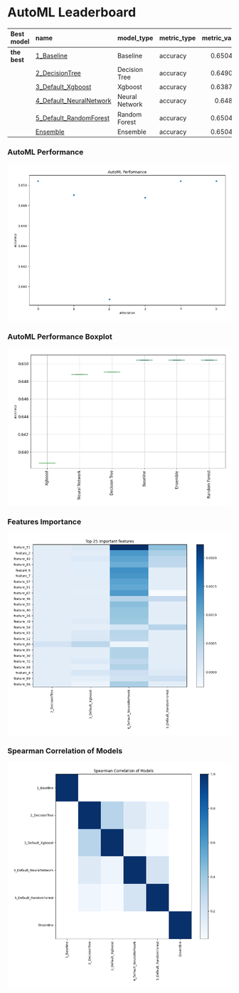 # AutoML Leaderboard

| Best model   | name                                                         | model_type     | metric_type   |   metric_value |   train_time |
|:-------------|:-------------------------------------------------------------|:---------------|:--------------|---------------:|-------------:|
| **the best** | [1_Baseline](1_Baseline/README.md)                           | Baseline       | accuracy      |       0.650407 |         0.98 |
|              | [2_DecisionTree](2_DecisionTree/README.md)                   | Decision Tree  | accuracy      |       0.649051 |         7.3  |
|              | [3_Default_Xgboost](3_Default_Xgboost/README.md)             | Xgboost        | accuracy      |       0.638753 |        24.53 |
|              | [4_Default_NeuralNetwork](4_Default_NeuralNetwork/README.md) | Neural Network | accuracy      |       0.64878  |         4.18 |
|              | [5_Default_RandomForest](5_Default_RandomForest/README.md)   | Random Forest  | accuracy      |       0.650407 |         7.03 |
|              | [Ensemble](Ensemble/README.md)                               | Ensemble       | accuracy      |       0.650407 |         0.15 |

### AutoML Performance
![AutoML Performance](ldb_performance.png)

### AutoML Performance Boxplot
![AutoML Performance Boxplot](ldb_performance_boxplot.png)

### Features Importance
![features importance across models](features_heatmap.png)



### Spearman Correlation of Models
![models spearman correlation](correlation_heatmap.png)

